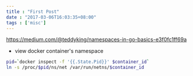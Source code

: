 ```yaml
---
title : "First Post"
date : "2017-03-06T16:03:35+08:00"
tags : ['misc']
---
```

https://medium.com/@teddyking/namespaces-in-go-basics-e3f0fc1ff69a


* view docker container's namespace 

```bash
pid=`docker inspect -f '{{.State.Pid}}' $container_id`
ln -s /proc/$pid/ns/net /var/run/netns/$container_id
```